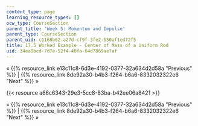 ```yaml
---
content_type: page
learning_resource_types: []
ocw_type: CourseSection
parent_title: 'Week 5: Momentum and Impulse'
parent_type: CourseSection
parent_uid: c1168b62-a27d-cf9f-3fe2-550af1ed72f5
title: 17.5 Worked Example - Center of Mass of a Uniform Rod
uid: 34ea9bcd-7d7e-52f4-40fa-64d7869ae7af
---
```


« {{% resource_link e13c11c8-6d3e-4192-0377-32a634d2d58a "Previous" %}} | {{% resource_link 8de92a30-b4b3-f264-b6a6-8332032322e6 "Next" %}} »

{{< resource a66c6343-29e3-5cc8-83ba-b42ee06a8421 >}}

« {{% resource_link e13c11c8-6d3e-4192-0377-32a634d2d58a "Previous" %}} | {{% resource_link 8de92a30-b4b3-f264-b6a6-8332032322e6 "Next" %}} »